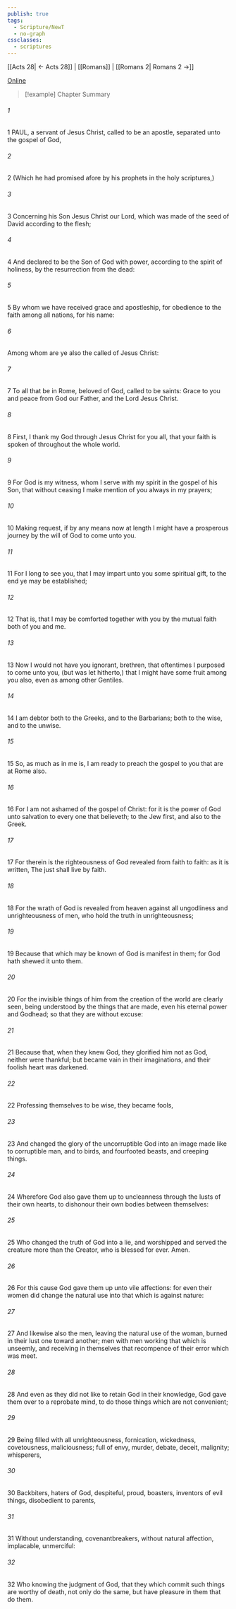 ```yaml
---
publish: true
tags:
  - Scripture/NewT
  - no-graph
cssclasses:
  - scriptures
---
```

[[Acts 28| ← Acts 28]] | [[Romans]] | [[Romans 2| Romans 2 →]]

[Online](https://churchofjesuschrist.org/study/scriptures/nt/rom/1?lang=eng)

>[!example] Chapter Summary
>
###### 1
1 PAUL, a servant of Jesus Christ, called to be an apostle, separated unto the gospel of God,
###### 2
2 (Which he had promised afore by his prophets in the holy scriptures,)
###### 3
3 Concerning his Son Jesus Christ our Lord, which was made of the seed of David according to the flesh;
###### 4
4 And declared to be the Son of God with power, according to the spirit of holiness, by the resurrection from the dead:
###### 5
5 By whom we have received grace and apostleship, for obedience to the faith among all nations, for his name:
###### 6
Among whom are ye also the called of Jesus Christ:
###### 7
7 To all that be in Rome, beloved of God, called to be saints: Grace to you and peace from God our Father, and the Lord Jesus Christ.
###### 8
8 First, I thank my God through Jesus Christ for you all, that your faith is spoken of throughout the whole world.
###### 9
9 For God is my witness, whom I serve with my spirit in the gospel of his Son, that without ceasing I make mention of you always in my prayers;
###### 10
10 Making request, if by any means now at length I might have a prosperous journey by the will of God to come unto you.
###### 11
11 For I long to see you, that I may impart unto you some spiritual gift, to the end ye may be established;
###### 12
12 That is, that I may be comforted together with you by the mutual faith both of you and me.
###### 13
13 Now I would not have you ignorant, brethren, that oftentimes I purposed to come unto you, (but was let hitherto,) that I might have some fruit among you also, even as among other Gentiles.
###### 14
14 I am debtor both to the Greeks, and to the Barbarians; both to the wise, and to the unwise.
###### 15
15 So, as much as in me is, I am ready to preach the gospel to you that are at Rome also.
###### 16
16 For I am not ashamed of the gospel of Christ: for it is the power of God unto salvation to every one that believeth; to the Jew first, and also to the Greek.
###### 17
17 For therein is the righteousness of God revealed from faith to faith: as it is written, The just shall live by faith.
###### 18
18 For the wrath of God is revealed from heaven against all ungodliness and unrighteousness of men, who hold the truth in unrighteousness;
###### 19
19 Because that which may be known of God is manifest in them; for God hath shewed it unto them.
###### 20
20 For the invisible things of him from the creation of the world are clearly seen, being understood by the things that are made, even his eternal power and Godhead; so that they are without excuse:
###### 21
21 Because that, when they knew God, they glorified him not as God, neither were thankful; but became vain in their imaginations, and their foolish heart was darkened.
###### 22
22 Professing themselves to be wise, they became fools,
###### 23
23 And changed the glory of the uncorruptible God into an image made like to corruptible man, and to birds, and fourfooted beasts, and creeping things.
###### 24
24 Wherefore God also gave them up to uncleanness through the lusts of their own hearts, to dishonour their own bodies between themselves:
###### 25
25 Who changed the truth of God into a lie, and worshipped and served the creature more than the Creator, who is blessed for ever. Amen.
###### 26
26 For this cause God gave them up unto vile affections: for even their women did change the natural use into that which is against nature:
###### 27
27 And likewise also the men, leaving the natural use of the woman, burned in their lust one toward another; men with men working that which is unseemly, and receiving in themselves that recompence of their error which was meet.
###### 28
28 And even as they did not like to retain God in their knowledge, God gave them over to a reprobate mind, to do those things which are not convenient;
###### 29
29 Being filled with all unrighteousness, fornication, wickedness, covetousness, maliciousness; full of envy, murder, debate, deceit, malignity; whisperers,
###### 30
30 Backbiters, haters of God, despiteful, proud, boasters, inventors of evil things, disobedient to parents,
###### 31
31 Without understanding, covenantbreakers, without natural affection, implacable, unmerciful:
###### 32
32 Who knowing the judgment of God, that they which commit such things are worthy of death, not only do the same, but have pleasure in them that do them.



